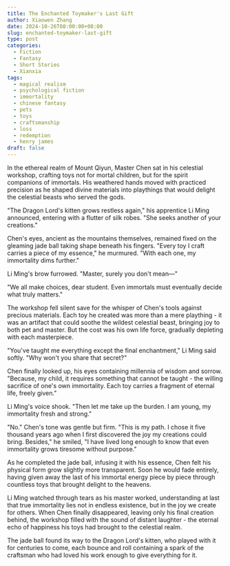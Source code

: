 ```yaml
---
title: The Enchanted Toymaker's Last Gift
author: Xiaowen Zhang
date: 2024-10-26T08:00:00+08:00
slug: enchanted-toymaker-last-gift
type: post
categories:
  - Fiction
  - Fantasy
  - Short Stories
  - Xianxia
tags:
  - magical realism
  - psychological fiction
  - immortality
  - chinese fantasy
  - pets
  - toys
  - craftsmanship
  - loss
  - redemption
  - henry james
draft: false
---
```


In the ethereal realm of Mount Qiyun, Master Chen sat in his celestial workshop, crafting toys not for mortal children, but for the spirit companions of immortals. His weathered hands moved with practiced precision as he shaped divine materials into playthings that would delight the celestial beasts who served the gods.

"The Dragon Lord's kitten grows restless again," his apprentice Li Ming announced, entering with a flutter of silk robes. "She seeks another of your creations."

Chen's eyes, ancient as the mountains themselves, remained fixed on the gleaming jade ball taking shape beneath his fingers. "Every toy I craft carries a piece of my essence," he murmured. "With each one, my immortality dims further."

Li Ming's brow furrowed. "Master, surely you don't mean—"

"We all make choices, dear student. Even immortals must eventually decide what truly matters."

The workshop fell silent save for the whisper of Chen's tools against precious materials. Each toy he created was more than a mere plaything - it was an artifact that could soothe the wildest celestial beast, bringing joy to both pet and master. But the cost was his own life force, gradually depleting with each masterpiece.

"You've taught me everything except the final enchantment," Li Ming said softly. "Why won't you share that secret?"

Chen finally looked up, his eyes containing millennia of wisdom and sorrow. "Because, my child, it requires something that cannot be taught - the willing sacrifice of one's own immortality. Each toy carries a fragment of eternal life, freely given."

Li Ming's voice shook. "Then let me take up the burden. I am young, my immortality fresh and strong."

"No." Chen's tone was gentle but firm. "This is my path. I chose it five thousand years ago when I first discovered the joy my creations could bring. Besides," he smiled, "I have lived long enough to know that even immortality grows tiresome without purpose."

As he completed the jade ball, infusing it with his essence, Chen felt his physical form grow slightly more transparent. Soon he would fade entirely, having given away the last of his immortal energy piece by piece through countless toys that brought delight to the heavens.

Li Ming watched through tears as his master worked, understanding at last that true immortality lies not in endless existence, but in the joy we create for others. When Chen finally disappeared, leaving only his final creation behind, the workshop filled with the sound of distant laughter - the eternal echo of happiness his toys had brought to the celestial realm.

The jade ball found its way to the Dragon Lord's kitten, who played with it for centuries to come, each bounce and roll containing a spark of the craftsman who had loved his work enough to give everything for it.